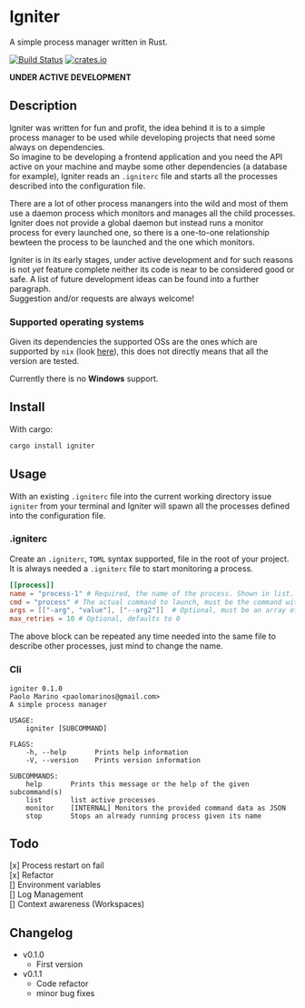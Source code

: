 # Igniter
A simple process manager written in Rust.  

[![Build Status](https://api.travis-ci.org/pmarino90/igniter.svg?branch=master)](https://travis-ci.org/pmarino90/igniter)
[![crates.io](https://img.shields.io/crates/v/igniter.svg)](https://crates.io/crates/igniter)


**UNDER ACTIVE DEVELOPMENT**

## Description
Igniter was written for fun and profit, the idea behind it is to a simple process manager to be used while developing projects that need some always on dependencies.  
So imagine to be developing a frontend application and you need the API active on your machine and maybe some other dependencies (a database for example), Igniter reads an `.igniterc` file and starts all the processes described into the configuration file.

There are a lot of other process manangers into the wild and most of them use a daemon process which monitors and manages all the child processes. Igniter does not provide a global daemon but instead runs a monitor process for every launched one, so there is a one-to-one relationship bewteen the process to be launched and the one which monitors.

Igniter is in its early stages, under active development and for such reasons is not _yet_ feature complete neither its code is near to be considered good or safe. A list of future development ideas can be found into a further paragraph.  
Suggestion and/or requests are always welcome!

### Supported operating systems
Given its dependencies the supported OSs are the ones which are supported by `nix` (look [here](https://github.com/nix-rust/nix#supported-platforms)), this does not directly means that all the version are tested.

Currently there is no **Windows** support.

## Install
With cargo: 

```bash
cargo install igniter
```
## Usage

With an existing `.igniterc` file into the current working directory issue `igniter` from your terminal and Igniter will spawn all the processes defined into the configuration file.

### .igniterc
Create an `.igniterc`, `TOML` syntax supported, file in the root of your project. It is always needed a `.igniterc` file to start monitoring a process.
```toml
[[process]]
name = "process-1" # Required, the name of the process. Shown in list.
cmd = "process" # The actual command to launch, must be the command without arguments
args = [["-arg", "value"], ["--arg2"]]  # Optional, must be an array of array
max_retries = 10 # Optional, defaults to 0
```


The above block can be repeated any time needed into the same file to describe other processes, just mind to change the name.

### Cli
```
igniter 0.1.0
Paolo Marino <paolomarinos@gmail.com>
A simple process manager

USAGE:
    igniter [SUBCOMMAND]

FLAGS:
    -h, --help       Prints help information
    -V, --version    Prints version information

SUBCOMMANDS:
    help       Prints this message or the help of the given subcommand(s)
    list       list active processes
    monitor    [INTERNAL] Monitors the provided command data as JSON
    stop       Stops an already running process given its name
```

## Todo
[x] Process restart on fail  
[x] Refactor  
[] Environment variables  
[] Log Management  
[] Context awareness (Workspaces)  

## Changelog
* v0.1.0  
    * First version
* v0.1.1
    * Code refactor
    * minor bug fixes
